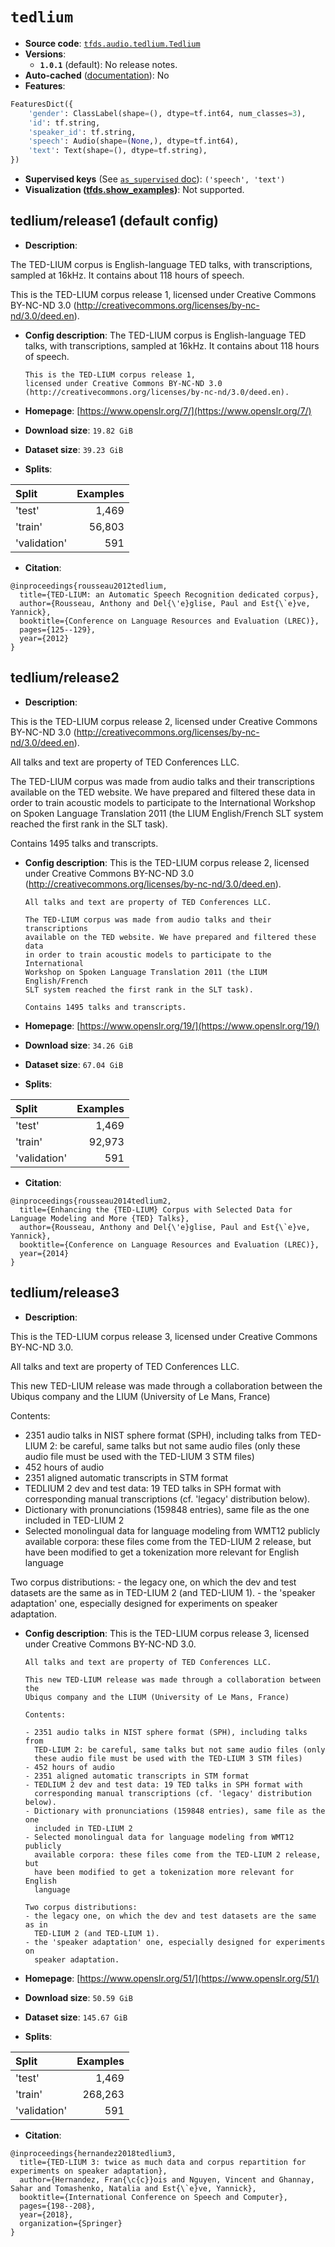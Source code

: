 <div itemscope itemtype="http://schema.org/Dataset">
  <div itemscope itemprop="includedInDataCatalog" itemtype="http://schema.org/DataCatalog">
    <meta itemprop="name" content="TensorFlow Datasets" />
  </div>

  <meta itemprop="name" content="tedlium" />
  <meta itemprop="description" content="The TED-LIUM corpus is English-language TED talks, with transcriptions,&#10;sampled at 16kHz. It contains about 118 hours of speech.&#10;&#10;This is the TED-LIUM corpus release 1,&#10;licensed under Creative Commons BY-NC-ND 3.0&#10;(http://creativecommons.org/licenses/by-nc-nd/3.0/deed.en).&#10;&#10;To use this dataset:&#10;&#10;```python&#10;import tensorflow_datasets as tfds&#10;&#10;ds = tfds.load(&#x27;tedlium&#x27;, split=&#x27;train&#x27;)&#10;for ex in ds.take(4):&#10;  print(ex)&#10;```&#10;&#10;See [the guide](https://www.tensorflow.org/datasets/overview) for more&#10;informations on [tensorflow_datasets](https://www.tensorflow.org/datasets).&#10;&#10;" />
  <meta itemprop="url" content="https://www.tensorflow.org/datasets/catalog/tedlium" />
  <meta itemprop="sameAs" content="https://www.openslr.org/7/" />
  <meta itemprop="citation" content="@inproceedings{rousseau2012tedlium,&#10;  title={TED-LIUM: an Automatic Speech Recognition dedicated corpus},&#10;  author={Rousseau, Anthony and Del{\&#x27;e}glise, Paul and Est{\`e}ve, Yannick},&#10;  booktitle={Conference on Language Resources and Evaluation (LREC)},&#10;  pages={125--129},&#10;  year={2012}&#10;}" />
</div>

# `tedlium`

*   **Source code**:
    [`tfds.audio.tedlium.Tedlium`](https://github.com/tensorflow/datasets/tree/master/tensorflow_datasets/audio/tedlium.py)
*   **Versions**:
    *   **`1.0.1`** (default): No release notes.
*   **Auto-cached**
    ([documentation](https://www.tensorflow.org/datasets/performances#auto-caching)):
    No
*   **Features**:

```python
FeaturesDict({
    'gender': ClassLabel(shape=(), dtype=tf.int64, num_classes=3),
    'id': tf.string,
    'speaker_id': tf.string,
    'speech': Audio(shape=(None,), dtype=tf.int64),
    'text': Text(shape=(), dtype=tf.string),
})
```

*   **Supervised keys** (See
    [`as_supervised` doc](https://www.tensorflow.org/datasets/api_docs/python/tfds/load#args)):
    `('speech', 'text')`
*   **Visualization
    ([tfds.show_examples](https://www.tensorflow.org/datasets/api_docs/python/tfds/visualization/show_examples))**:
    Not supported.

## tedlium/release1 (default config)

*   **Description**:

The TED-LIUM corpus is English-language TED talks, with transcriptions, sampled
at 16kHz. It contains about 118 hours of speech.

This is the TED-LIUM corpus release 1, licensed under Creative Commons BY-NC-ND
3.0 (http://creativecommons.org/licenses/by-nc-nd/3.0/deed.en).

*   **Config description**: The TED-LIUM corpus is English-language TED talks,
    with transcriptions, sampled at 16kHz. It contains about 118 hours of
    speech.

    ```
    This is the TED-LIUM corpus release 1,
    licensed under Creative Commons BY-NC-ND 3.0
    (http://creativecommons.org/licenses/by-nc-nd/3.0/deed.en).
    ```

*   **Homepage**: [https://www.openslr.org/7/](https://www.openslr.org/7/)

*   **Download size**: `19.82 GiB`

*   **Dataset size**: `39.23 GiB`

*   **Splits**:

Split        | Examples
:----------- | -------:
'test'       | 1,469
'train'      | 56,803
'validation' | 591

*   **Citation**:

```
@inproceedings{rousseau2012tedlium,
  title={TED-LIUM: an Automatic Speech Recognition dedicated corpus},
  author={Rousseau, Anthony and Del{\'e}glise, Paul and Est{\`e}ve, Yannick},
  booktitle={Conference on Language Resources and Evaluation (LREC)},
  pages={125--129},
  year={2012}
}
```

## tedlium/release2

*   **Description**:

This is the TED-LIUM corpus release 2, licensed under Creative Commons BY-NC-ND
3.0 (http://creativecommons.org/licenses/by-nc-nd/3.0/deed.en).

All talks and text are property of TED Conferences LLC.

The TED-LIUM corpus was made from audio talks and their transcriptions available
on the TED website. We have prepared and filtered these data in order to train
acoustic models to participate to the International Workshop on Spoken Language
Translation 2011 (the LIUM English/French SLT system reached the first rank in
the SLT task).

Contains 1495 talks and transcripts.

*   **Config description**: This is the TED-LIUM corpus release 2, licensed
    under Creative Commons BY-NC-ND 3.0
    (http://creativecommons.org/licenses/by-nc-nd/3.0/deed.en).

    ```
    All talks and text are property of TED Conferences LLC.

    The TED-LIUM corpus was made from audio talks and their transcriptions
    available on the TED website. We have prepared and filtered these data
    in order to train acoustic models to participate to the International
    Workshop on Spoken Language Translation 2011 (the LIUM English/French
    SLT system reached the first rank in the SLT task).

    Contains 1495 talks and transcripts.
    ```

*   **Homepage**: [https://www.openslr.org/19/](https://www.openslr.org/19/)

*   **Download size**: `34.26 GiB`

*   **Dataset size**: `67.04 GiB`

*   **Splits**:

Split        | Examples
:----------- | -------:
'test'       | 1,469
'train'      | 92,973
'validation' | 591

*   **Citation**:

```
@inproceedings{rousseau2014tedlium2,
  title={Enhancing the {TED-LIUM} Corpus with Selected Data for Language Modeling and More {TED} Talks},
  author={Rousseau, Anthony and Del{\'e}glise, Paul and Est{\`e}ve, Yannick},
  booktitle={Conference on Language Resources and Evaluation (LREC)},
  year={2014}
}
```

## tedlium/release3

*   **Description**:

This is the TED-LIUM corpus release 3, licensed under Creative Commons BY-NC-ND
3.0.

All talks and text are property of TED Conferences LLC.

This new TED-LIUM release was made through a collaboration between the Ubiqus
company and the LIUM (University of Le Mans, France)

Contents:

-   2351 audio talks in NIST sphere format (SPH), including talks from TED-LIUM
    2: be careful, same talks but not same audio files (only these audio file
    must be used with the TED-LIUM 3 STM files)
-   452 hours of audio
-   2351 aligned automatic transcripts in STM format
-   TEDLIUM 2 dev and test data: 19 TED talks in SPH format with corresponding
    manual transcriptions (cf. 'legacy' distribution below).
-   Dictionary with pronunciations (159848 entries), same file as the one
    included in TED-LIUM 2
-   Selected monolingual data for language modeling from WMT12 publicly
    available corpora: these files come from the TED-LIUM 2 release, but have
    been modified to get a tokenization more relevant for English language

Two corpus distributions: - the legacy one, on which the dev and test datasets
are the same as in TED-LIUM 2 (and TED-LIUM 1). - the 'speaker adaptation' one,
especially designed for experiments on speaker adaptation.

*   **Config description**: This is the TED-LIUM corpus release 3, licensed
    under Creative Commons BY-NC-ND 3.0.

    ```
    All talks and text are property of TED Conferences LLC.

    This new TED-LIUM release was made through a collaboration between the
    Ubiqus company and the LIUM (University of Le Mans, France)

    Contents:

    - 2351 audio talks in NIST sphere format (SPH), including talks from
      TED-LIUM 2: be careful, same talks but not same audio files (only
      these audio file must be used with the TED-LIUM 3 STM files)
    - 452 hours of audio
    - 2351 aligned automatic transcripts in STM format
    - TEDLIUM 2 dev and test data: 19 TED talks in SPH format with
      corresponding manual transcriptions (cf. 'legacy' distribution below).
    - Dictionary with pronunciations (159848 entries), same file as the one
      included in TED-LIUM 2
    - Selected monolingual data for language modeling from WMT12 publicly
      available corpora: these files come from the TED-LIUM 2 release, but
      have been modified to get a tokenization more relevant for English
      language

    Two corpus distributions:
    - the legacy one, on which the dev and test datasets are the same as in
      TED-LIUM 2 (and TED-LIUM 1).
    - the 'speaker adaptation' one, especially designed for experiments on
      speaker adaptation.
    ```

*   **Homepage**: [https://www.openslr.org/51/](https://www.openslr.org/51/)

*   **Download size**: `50.59 GiB`

*   **Dataset size**: `145.67 GiB`

*   **Splits**:

Split        | Examples
:----------- | -------:
'test'       | 1,469
'train'      | 268,263
'validation' | 591

*   **Citation**:

```
@inproceedings{hernandez2018tedlium3,
  title={TED-LIUM 3: twice as much data and corpus repartition for experiments on speaker adaptation},
  author={Hernandez, Fran{\c{c}}ois and Nguyen, Vincent and Ghannay, Sahar and Tomashenko, Natalia and Est{\`e}ve, Yannick},
  booktitle={International Conference on Speech and Computer},
  pages={198--208},
  year={2018},
  organization={Springer}
}
```
